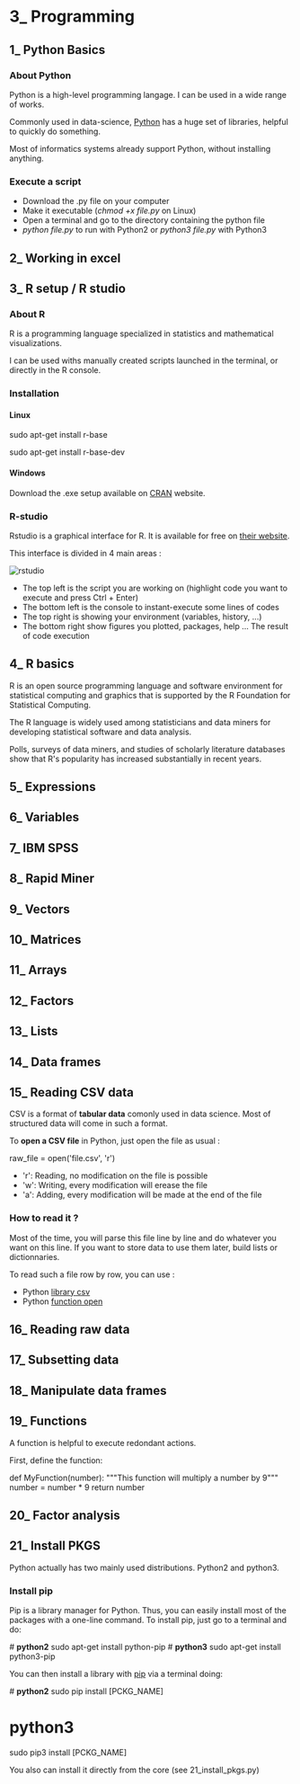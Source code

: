 # 3_ Programming

## 1_ Python Basics

### About Python

Python is a high-level programming langage. I can be used in a wide range of works.

Commonly used in data-science, [Python](https://www.python.org/)  has a huge set of libraries, helpful to quickly do something.

Most of informatics systems already support Python, without installing anything.

### Execute a script

* Download the .py file on your computer
* Make it executable (_chmod +x file.py_ on Linux)
* Open a terminal and go to the directory containing the python file
* _python file.py_ to run with Python2 or _python3 file.py_ with Python3

## 2_ Working in excel

## 3_ R setup / R studio

### About R

R is a programming language specialized in statistics and mathematical visualizations.

I can be used withs manually created scripts launched in the terminal, or directly in the R console.

### Installation

#### Linux

 sudo apt-get install r-base
 
 sudo apt-get install r-base-dev

#### Windows

Download the .exe setup available on [CRAN](https://cran.rstudio.com/bin/windows/base/) website.

### R-studio

Rstudio is a graphical interface for R. It is available for free on [their website](https://www.rstudio.com/products/rstudio/download/).

This interface is divided in 4 main areas :

![rstudio](https://owi.usgs.gov/R/training-curriculum/intro-curriculum/static/img/rstudio.png)

* The top left is the script you are working on (highlight code you want to execute and press Ctrl + Enter)
* The bottom left is the console to instant-execute some lines of codes
* The top right is showing your environment (variables, history, ...)
* The bottom right show figures you plotted, packages, help ... The result of code execution

## 4_ R basics

R is an open source programming language and software environment for statistical computing and graphics that is supported by the R Foundation for Statistical Computing.

The R language is widely used among statisticians and data miners for developing statistical software and data analysis.

Polls, surveys of data miners, and studies of scholarly literature databases show that R's popularity has increased substantially in recent years.

## 5_ Expressions

## 6_ Variables

## 7_ IBM SPSS

## 8_ Rapid Miner

## 9_ Vectors

## 10_ Matrices

## 11_ Arrays

## 12_ Factors

## 13_ Lists

## 14_ Data frames

## 15_ Reading CSV data

CSV is a format of __tabular data__ comonly used in data science. Most of structured data will come in such a format.

To __open a CSV file__ in Python, just open the file as usual :
 
 raw_file = open('file.csv', 'r')
 
* 'r': Reading, no modification on the file is possible
* 'w': Writing, every modification will erease the file
* 'a': Adding, every modification will be made at the end of the file

### How to read it ?

Most of the time, you will parse this file line by line and do whatever you want on this line. If you want to store data to use them later, build lists or dictionnaries.

To read such a file row by row, you can use :

* Python [library csv](https://docs.python.org/3/library/csv.html)
* Python [function open](https://docs.python.org/2/library/functions.html#open)

## 16_ Reading raw data

## 17_ Subsetting data

## 18_ Manipulate data frames

## 19_ Functions

A function is helpful to execute redondant actions.

First, define the function:

 def MyFunction(number):
  """This function will multiply a number by 9"""
  number = number * 9
  return number

## 20_ Factor analysis

## 21_ Install PKGS

Python actually has two mainly used distributions. Python2 and python3.

### Install pip

Pip is a library manager for Python. Thus, you can easily install most of the packages with a one-line command. To install pip, just go to a terminal and do:
 
 # __python2__
 sudo apt-get install python-pip
 # __python3__
 sudo apt-get install python3-pip
 
You can then install a library with [pip](https://pypi.python.org/pypi/pip?) via a terminal doing:

 # __python2__ 
 sudo pip install [PCKG_NAME]
 # __python3__ 
 sudo pip3 install [PCKG_NAME]

You also can install it directly from the core (see 21_install_pkgs.py)
